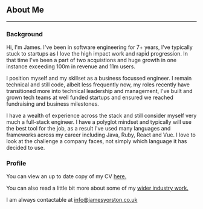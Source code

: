 ## About Me

---

### Background

Hi, I'm James. I've been in software engineering for 7+ years, I've typically stuck to startups as I love the high impact work and rapid progression. In that time I've been a part of two acquistions and huge growth in one instance exceeding 100m in revenue and 11m users. 

I position myself and my skillset as a business focussed engineer. I remain technical and still code, albeit less frequently now, my roles recently have transitioned more into technical leadership and management, I've built and grown tech teams at well funded startups and ensured we reached fundraising and business milestones. 

I have a wealth of experience across the stack and still consider myself very much a full-stack engineer. I have a polyglot mindset and typically will use the best tool for the job, as a result I've used many languages and frameworks across my career including Java, Ruby, React and Vue. I love to look at the challenge a company faces, not simply which language it has decided to use. 

### Profile

You can view an up to date copy of my CV [here.](https://drive.google.com/file/d/1mG0_Kkpo8SaGYpAYUadbot_lm1_Jh0KM/view?usp=sharing)

You can also read a little bit more about some of my [wider industry work.](https://jamesyorston.co.uk/projects)

I am always contactable at info@jamesyorston.co.uk

